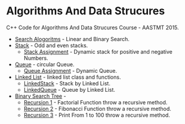 # Algorithms And Data Strucures 

C++ Code for Algorithms And Data Strucures Course - AASTMT 2015.


* [Search Alogoritms] - Linear and Binary Search.
* [Stack] - Odd and even stacks.
   * [Stack Assignment] - Dynamic stack for positive and negative Numbers.
* [Queue] - circular Queue.
   * [Queue Assignment] - Dynamic Queue.
* [Linked List] - linked list class and functions.
   * [LinkedStack] - Stack by Linked List.
   * [LinkedQueue] - Queue by Linked List.
* [Binary Search Tree] - 
  *  [Recursion 1] - Factorial Function throw a recursive method.
  *  [Recursion 2] - Fibonacci Function throw a recursive method.
  *  [Recursion 3] - Print From 1 to 100 throw a recursive method.


[//]: # (These are reference links used in the body of this note and get stripped out when the markdown processor does it's job. There is no need to format nicely because it shouldn't be seen. Thanks SO - http://stackoverflow.com/questions/4823468/store-comments-in-markdown-syntax)


   
   [Search Alogoritms]: <https://github.com/mhmdsbrkt/Algorithms-DataStructure/blob/master/01-Search.cpp>
   [Stack]: <https://github.com/mhmdsbrkt/Algorithms-DataStructure/blob/master/02-Odd%20%26%20Even%20Stack.cpp>
   [Stack Assignment]: <https://github.com/mhmdsbrkt/Algorithms-DataStructure/blob/master/02-Odd%20%26%20Even%20Stack.cpp>
   [Queue]: <https://github.com/mhmdsbrkt/Algorithms-DataStructure/blob/master/03-Queue.cpp>
   [Queue Assignment]: <https://github.com/mhmdsbrkt/Algorithms-DataStructure/blob/master/03-Queue%20Assignment.cpp>
   [Linked List]: <https://github.com/mhmdsbrkt/Algorithms-DataStructure/blob/master/04-LinkedList.cpp>
   [LinkedStack]: <https://github.com/mhmdsbrkt/Algorithms-DataStructure/blob/master/04-LinkedStack.cpp>
   [LinkedQueue]: <https://github.com/mhmdsbrkt/Algorithms-DataStructure/blob/master/05-LinkedQueue.cpp>
   [Binary Search Tree]: <https://github.com/mhmdsbrkt/Algorithms-DataStructure/blob/master/06-BinarySearchTree.cpp>
   [Recursion 1]: <https://github.com/mhmdsbrkt/Algorithms-DataStructure/blob/master/05-Factorial.cpp>
   [Recursion 2]: <https://github.com/mhmdsbrkt/Algorithms-DataStructure/blob/master/05-fibonacci.cpp>
   [Recursion 3]: <https://github.com/mhmdsbrkt/Algorithms-DataStructure/blob/master/05-Print1to100.cpp>



   
   
